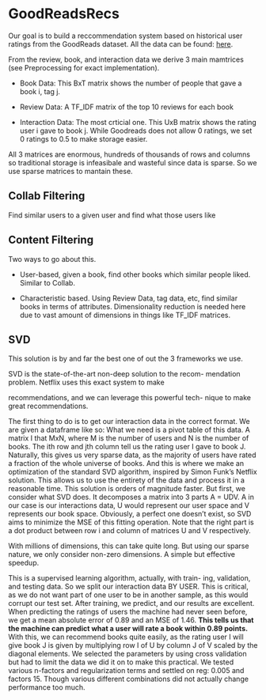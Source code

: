 # GoodReadsRecs

Our goal is to build a reccommendation system based on historical user ratings from the GoodReads dataset. All the data can be found: [here](https://sites.google.com/eng.ucsd.edu/ucsdbookgraph/home). 

From the review, book, and interaction data we derive 3 main mamtrices (see Preprocessing for exact implementation). 

* Book Data: This BxT matrix shows the number of people that gave a book i, tag j. 

* Review Data: A TF_IDF matrix of the top 10 reviews for each book

* Interaction Data: The most crticial one. This UxB matrix shows the rating user i gave to book j. While Goodreads does not allow 0 ratings, we set 0 ratings to 0.5 to make storage easier. 

All 3 matrices are enormous, hundreds of thousands of rows and columns so traditional storage is infeasibale and wasteful since data is sparse. So we use sparse matrices to mantain these. 

## Collab Filtering

Find similar users to a given user and find what those users like

## Content Filtering

Two ways to go about this.

* User-based, given a book, find other books which similar people liked. Similar to Collab. 

* Characteristic based. Using Review Data, tag data, etc, find similar books in terms of attributes. Dimensionality reduction is needed here due to vast amount of dimensions in  things like TF_IDF matrices. 

## SVD 

This solution is by and far the best one of out the 3 frameworks we use. 

SVD is the state-of-the-art non-deep solution to the recom-
mendation problem. Netflix uses this exact system to make

recommendations, and we can leverage this powerful tech-
nique to make great recommendations.

The first thing to do is to get our interaction data in the
correct format. We are given a dataframe like so:
What we need is a pivot table of this data. A matrix I that
MxN, where M is the number of users and N is the number
of books. The ith row and jth column tell us the rating user
I gave to book J.
Naturally, this gives us very sparse data, as the majority of
users have rated a fraction of the whole universe of books.
And this is where we make an optimization of the standard
SVD algorithm, inspired by Simon Funk’s Netflix solution.
This allows us to use the entirety of the data and process it in
a reasonable time. This solution is orders of magnitude faster.
But first, we consider what SVD does. It decomposes a
matrix into 3 parts A = UDV. A in our case is our interactions
data, U would represent our user space and V represents our
book space. Obviously, a perfect one doesn’t exist, so SVD
aims to minimize the MSE of this fitting operation.
Note that the right part is a dot product between row i and
column of matrices U and V respectively.

With millions of dimensions, this can take quite long. But using our sparse nature, we only consider non-zero dimensions. A simple but effective speedup.

This is a supervised learning algorithm, actually, with train-
ing, validation, and testing data. So we split our interaction data BY USER. This is critical, as we do not want part of one
user to be in another sample, as this would corrupt our test
set. After training, we predict, and our results are excellent.
When predicting the ratings of users the machine had never
seen before, we get a mean absolute error of 0.89 and an
MSE of 1.46. **This tells us that the machine can predict what
a user will rate a book within 0.89 points.** With this, we can
recommend books quite easily, as the rating user I will give
book J is given by multiplying row I of U by column J of V
scaled by the diagonal elements.
We selected the parameters by using cross validation but had
to limit the data we did it on to make this practical. We tested
various n-factors and regularization terms and settled on reg:
0.005 and factors 15. Though various different combinations
did not actually change performance too much.
